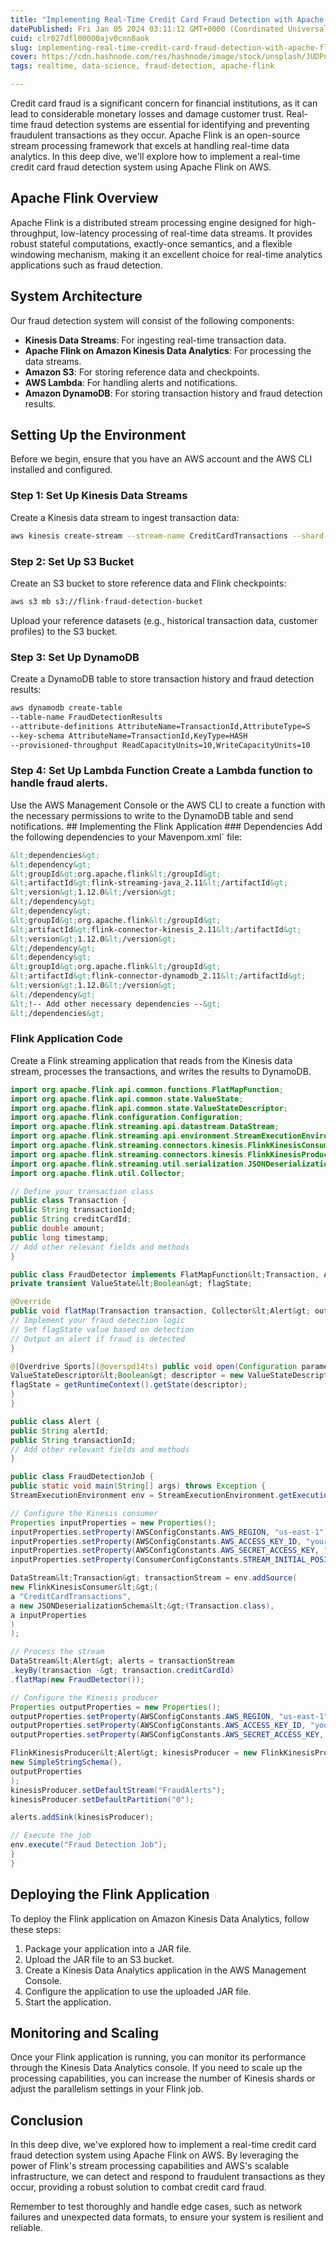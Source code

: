 ```yaml
---
title: "Implementing Real-Time Credit Card Fraud Detection with Apache Flink on AWS"
datePublished: Fri Jan 05 2024 03:11:12 GMT+0000 (Coordinated Universal Time)
cuid: clr027dfl00000ajv0cnn8aok
slug: implementing-real-time-credit-card-fraud-detection-with-apache-flink-on-aws
cover: https://cdn.hashnode.com/res/hashnode/image/stock/unsplash/JUDPnpHHRqs/upload/5af71b1d2d6b4f39396d8d1e2cf5b686.jpeg
tags: realtime, data-science, fraud-detection, apache-flink

---
```


 Credit card fraud is a significant concern for financial institutions, as it can lead to considerable monetary losses and damage customer trust. Real-time fraud detection systems are essential for identifying and preventing fraudulent transactions as they occur. Apache Flink is an open-source stream processing framework that excels at handling real-time data analytics. In this deep dive, we'll explore how to implement a real-time credit card fraud detection system using Apache Flink on AWS.

## Apache Flink Overview

Apache Flink is a distributed stream processing engine designed for high-throughput, low-latency processing of real-time data streams. It provides robust stateful computations, exactly-once semantics, and a flexible windowing mechanism, making it an excellent choice for real-time analytics applications such as fraud detection.

## System Architecture

Our fraud detection system will consist of the following components:

- **Kinesis Data Streams**: For ingesting real-time transaction data.  
- **Apache Flink on Amazon Kinesis Data Analytics**: For processing the data streams.  
- **Amazon S3**: For storing reference data and checkpoints.  
- **AWS Lambda**: For handling alerts and notifications.  
- **Amazon DynamoDB**: For storing transaction history and fraud detection results.

## Setting Up the Environment

Before we begin, ensure that you have an AWS account and the AWS CLI installed and configured.

### Step 1: Set Up Kinesis Data Streams

Create a Kinesis data stream to ingest transaction data:

```bash  
aws kinesis create-stream --stream-name CreditCardTransactions --shard-count 1  
```

### Step 2: Set Up S3 Bucket

Create an S3 bucket to store reference data and Flink checkpoints:

```bash  
aws s3 mb s3://flink-fraud-detection-bucket  
```

Upload your reference datasets (e.g., historical transaction data, customer profiles) to the S3 bucket.

### Step 3: Set Up DynamoDB

Create a DynamoDB table to store transaction history and fraud detection results:

```bash  
aws dynamodb create-table   
--table-name FraudDetectionResults   
--attribute-definitions AttributeName=TransactionId,AttributeType=S   
--key-schema AttributeName=TransactionId,KeyType=HASH   
--provisioned-throughput ReadCapacityUnits=10,WriteCapacityUnits=10  
```
### Step 4: Set Up Lambda Function Create a Lambda function to handle fraud alerts. 
Use the AWS Management Console or the AWS CLI to create a function with the necessary permissions to write to the DynamoDB table and send notifications. ## Implementing the Flink Application ### Dependencies Add the following dependencies to your Mavenpom.xml` file:

```xml  
&lt;dependencies&gt;  
&lt;dependency&gt;  
&lt;groupId&gt;org.apache.flink&lt;/groupId&gt;  
&lt;artifactId&gt;flink-streaming-java_2.11&lt;/artifactId&gt;  
&lt;version&gt;1.12.0&lt;/version&gt;  
&lt;/dependency&gt;  
&lt;dependency&gt;  
&lt;groupId&gt;org.apache.flink&lt;/groupId&gt;  
&lt;artifactId&gt;flink-connector-kinesis_2.11&lt;/artifactId&gt;  
&lt;version&gt;1.12.0&lt;/version&gt;  
&lt;/dependency&gt;  
&lt;dependency&gt;  
&lt;groupId&gt;org.apache.flink&lt;/groupId&gt;  
&lt;artifactId&gt;flink-connector-dynamodb_2.11&lt;/artifactId&gt;  
&lt;version&gt;1.12.0&lt;/version&gt;  
&lt;/dependency&gt;  
&lt;!-- Add other necessary dependencies --&gt;  
&lt;/dependencies&gt;  
```

### Flink Application Code

Create a Flink streaming application that reads from the Kinesis data stream, processes the transactions, and writes the results to DynamoDB.

```java  
import org.apache.flink.api.common.functions.FlatMapFunction;  
import org.apache.flink.api.common.state.ValueState;  
import org.apache.flink.api.common.state.ValueStateDescriptor;  
import org.apache.flink.configuration.Configuration;  
import org.apache.flink.streaming.api.datastream.DataStream;  
import org.apache.flink.streaming.api.environment.StreamExecutionEnvironment;  
import org.apache.flink.streaming.connectors.kinesis.FlinkKinesisConsumer;  
import org.apache.flink.streaming.connectors.kinesis.FlinkKinesisProducer;  
import org.apache.flink.streaming.util.serialization.JSONDeserializationSchema;  
import org.apache.flink.util.Collector;

// Define your transaction class  
public class Transaction {  
public String transactionId;  
public String creditCardId;  
public double amount;  
public long timestamp;  
// Add other relevant fields and methods  
}

public class FraudDetector implements FlatMapFunction&lt;Transaction, Alert&gt; {  
private transient ValueState&lt;Boolean&gt; flagState;

@Override  
public void flatMap(Transaction transaction, Collector&lt;Alert&gt; out) throws Exception {  
// Implement your fraud detection logic  
// Set flagState value based on detection  
// Output an alert if fraud is detected  
}

@[Overdrive Sports](@overspd14ts) public void open(Configuration parameters) {  
ValueStateDescriptor&lt;Boolean&gt; descriptor = new ValueStateDescriptor&lt;&gt;("flag", Boolean.class);  
flagState = getRuntimeContext().getState(descriptor);  
}  
}

public class Alert {  
public String alertId;  
public String transactionId;  
// Add other relevant fields and methods  
}

public class FraudDetectionJob {  
public static void main(String[] args) throws Exception {  
StreamExecutionEnvironment env = StreamExecutionEnvironment.getExecutionEnvironment();

// Configure the Kinesis consumer  
Properties inputProperties = new Properties();  
inputProperties.setProperty(AWSConfigConstants.AWS_REGION, "us-east-1");  
inputProperties.setProperty(AWSConfigConstants.AWS_ACCESS_KEY_ID, "your_access_key_id");  
inputProperties.setProperty(AWSConfigConstants.AWS_SECRET_ACCESS_KEY, "your_secret_access_key");  
inputProperties.setProperty(ConsumerConfigConstants.STREAM_INITIAL_POSITION, "LATEST");

DataStream&lt;Transaction&gt; transactionStream = env.addSource(  
new FlinkKinesisConsumer&lt;&gt;(  
a "CreditCardTransactions",  
a new JSONDeserializationSchema&lt;&gt;(Transaction.class),  
a inputProperties  
)  
);

// Process the stream  
DataStream&lt;Alert&gt; alerts = transactionStream  
.keyBy(transaction -&gt; transaction.creditCardId)  
.flatMap(new FraudDetector());

// Configure the Kinesis producer  
Properties outputProperties = new Properties();  
outputProperties.setProperty(AWSConfigConstants.AWS_REGION, "us-east-1");  
outputProperties.setProperty(AWSConfigConstants.AWS_ACCESS_KEY_ID, "your_access_key_id");  
outputProperties.setProperty(AWSConfigConstants.AWS_SECRET_ACCESS_KEY, "your_secret_access_key");

FlinkKinesisProducer&lt;Alert&gt; kinesisProducer = new FlinkKinesisProducer&lt;&gt;(  
new SimpleStringSchema(),  
outputProperties  
);  
kinesisProducer.setDefaultStream("FraudAlerts");  
kinesisProducer.setDefaultPartition("0");

alerts.addSink(kinesisProducer);

// Execute the job  
env.execute("Fraud Detection Job");  
}  
}  
```

## Deploying the Flink Application

To deploy the Flink application on Amazon Kinesis Data Analytics, follow these steps:

1. Package your application into a JAR file.  
2. Upload the JAR file to an S3 bucket.  
3. Create a Kinesis Data Analytics application in the AWS Management Console.  
4. Configure the application to use the uploaded JAR file.  
5. Start the application.

## Monitoring and Scaling

Once your Flink application is running, you can monitor its performance through the Kinesis Data Analytics console. If you need to scale up the processing capabilities, you can increase the number of Kinesis shards or adjust the parallelism settings in your Flink job.

## Conclusion

In this deep dive, we've explored how to implement a real-time credit card fraud detection system using Apache Flink on AWS. By leveraging the power of Flink's stream processing capabilities and AWS's scalable infrastructure, we can detect and respond to fraudulent transactions as they occur, providing a robust solution to combat credit card fraud.

Remember to test thoroughly and handle edge cases, such as network failures and unexpected data formats, to ensure your system is resilient and reliable.